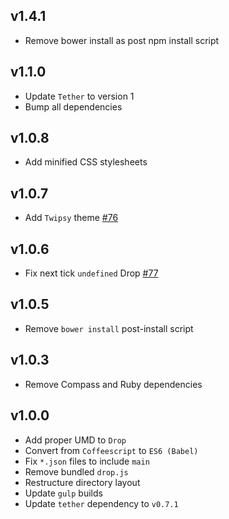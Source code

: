 ## v1.4.1
- Remove bower install as post npm install script

## v1.1.0
- Update `Tether` to version 1
- Bump all dependencies

## v1.0.8
- Add minified CSS stylesheets

## v1.0.7
- Add `Twipsy` theme [#76](https://github.com/HubSpot/drop/pull/76)

## v1.0.6
- Fix next tick `undefined` Drop [#77](https://github.com/HubSpot/drop/pull/77)

## v1.0.5
- Remove `bower install` post-install script

## v1.0.3
- Remove Compass and Ruby dependencies

## v1.0.0
- Add proper UMD to `Drop`
- Convert from `Coffeescript` to `ES6 (Babel)`
- Fix `*.json` files to include `main`
- Remove bundled `drop.js`
- Restructure directory layout
- Update `gulp` builds
- Update `tether` dependency to `v0.7.1`
